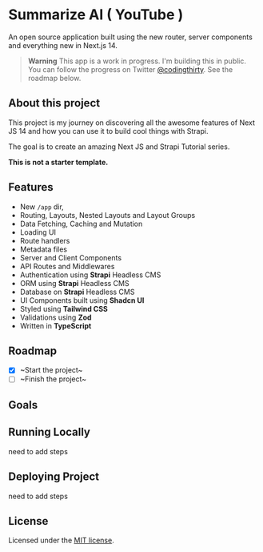 # Summarize AI ( YouTube )

An open source application built using the new router, server components and everything new in Next.js 14.

> **Warning**
> This app is a work in progress. I'm building this in public. You can follow the progress on Twitter [@codingthirty](https://twitter.com/codingthirty).
> See the roadmap below.

## About this project

This project is my journey on discovering all the awesome features of Next JS 14 and how you can use it to build cool things with Strapi.

The goal is to create an amazing Next JS and Strapi Tutorial series.

**This is not a starter template.**

## Features

- New `/app` dir,
- Routing, Layouts, Nested Layouts and Layout Groups
- Data Fetching, Caching and Mutation
- Loading UI
- Route handlers
- Metadata files
- Server and Client Components
- API Routes and Middlewares
- Authentication using **Strapi** Headless CMS
- ORM using **Strapi** Headless CMS
- Database on **Strapi** Headless CMS
- UI Components built using **Shadcn UI**
- Styled using **Tailwind CSS**
- Validations using **Zod**
- Written in **TypeScript**

## Roadmap

- [x] ~Start the project~
- [ ] ~Finish the project~

## Goals


## Running Locally

need to add steps

## Deploying Project

need to add steps

## License

Licensed under the [MIT license](https://github.com/shadcn/taxonomy/blob/main/LICENSE.md).

